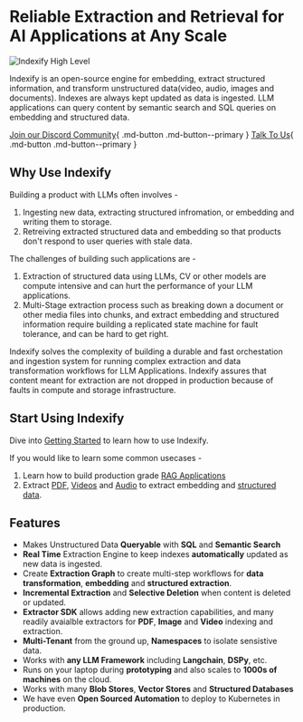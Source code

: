 # Reliable Extraction and Retrieval for AI Applications at Any Scale

![Indexify High Level](images/Indexify_KAT.gif)

Indexify is an open-source engine for embedding, extract structured information, and transform unstructured data(video, audio, images and documents). Indexes are always kept updated as data is ingested. LLM applications can query content by semantic search and SQL queries on embedding and structured data.

[Join our Discord Community](https://discord.gg/8yQK6xRcj4){ .md-button .md-button--primary }
[Talk To Us](https://calendly.com/diptanu/tensorlake-client-call){ .md-button .md-button--primary }

## Why Use Indexify 
Building a product with LLMs often involves -

1. Ingesting new data, extracting structured infromation, or embedding and writing them to storage.
2. Retreiving extracted structured data and embedding so that products don't respond to user queries with stale data.

The challenges of building such applications are -  

1. Extraction of structured data using LLMs, CV or other models are compute intensive and can hurt the performance of your LLM applications. 
2. Multi-Stage extraction process such as breaking down a document or other media files into chunks, and extract embedding and structured information require building a replicated state machine for fault tolerance, and can be hard to get right.

Indexify solves the complexity of building a durable and fast orchestation and ingestion system for running complex extraction and data transformation workflows for LLM Applications. Indexify assures that content meant for extraction are not dropped in production because of faults in compute and storage infrastructure.

## Start Using Indexify

Dive into [Getting Started](getting_started.md) to learn how to use Indexify.

If you would like to learn some common usecases - 
1. Learn how to build production grade [RAG Applications](usecases/rag.md)
2. Extract [PDF](usecases/pdf_extraction.md), [Videos](usecases/video_rag.md) and [Audio](usecases/audio_extraction.md) to extract embedding and [structured data](usecases/image_retrieval.md).

## Features

* Makes Unstructured Data **Queryable** with **SQL** and **Semantic Search**
* **Real Time** Extraction Engine to keep indexes **automatically** updated as new data is ingested.
* Create **Extraction Graph** to create multi-step workflows for **data transformation**, **embedding** and **structured extraction**.
* **Incremental Extraction** and **Selective Deletion** when content is deleted or updated.
* **Extractor SDK** allows adding new extraction capabilities, and many readily avaialble extractors for **PDF**, **Image** and **Video** indexing and extraction.
* **Multi-Tenant** from the ground up, **Namespaces** to isolate sensistive data.
* Works with **any LLM Framework** including **Langchain**, **DSPy**, etc.
* Runs on your laptop during **prototyping** and also scales to **1000s of machines** on the cloud.
* Works with many **Blob Stores**, **Vector Stores** and **Structured Databases**
* We have even **Open Sourced Automation** to deploy to Kubernetes in production.

